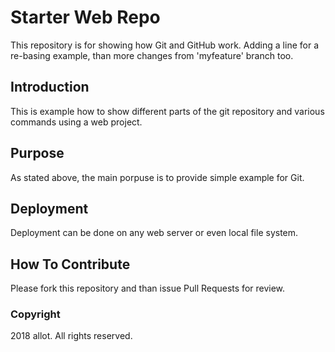 # Starter Web Repo

This repository is for showing how Git and GitHub work.
Adding a line for a re-basing example, than more changes
from 'myfeature' branch too.

## Introduction

This is example how to show different parts of the git repository 
and various commands using a web project.  

## Purpose

As stated above, the main porpuse is to provide simple example 
for Git.

## Deployment

Deployment can be done on any web server or even local file system.

## How To Contribute

Please fork this repository and than issue Pull Requests for review.

### Copyright

2018 allot. All rights reserved.